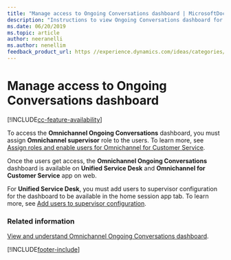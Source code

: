 ```yaml
---
title: "Manage access to Ongoing Conversations dashboard | MicrosoftDocs"
description: "Instructions to view Ongoing Conversations dashboard for Omnichannel for Customer Service app on web."
ms.date: 06/20/2019
ms.topic: article
author: neeranelli
ms.author: nenellim
feedback_product_url: https //experience.dynamics.com/ideas/categories/list/?category=a7f4a807-de3b-eb11-a813-000d3a579c38&forum=b68e50a6-88d9-e811-a96b-000d3a1be7ad
---
```

# Manage access to Ongoing Conversations dashboard

[!INCLUDE[cc-feature-availability](../../includes/cc-feature-availability.md)]


To access the **Omnichannel Ongoing Conversations** dashboard, you must assign **Omnichannel supervisor** role to the users. To learn more, see [Assign roles and enable users for Omnichannel for Customer Service](../implement/add-users-assign-roles.md).  

Once the users get access,  the **Omnichannel Ongoing Conversations** dashboard is available on **Unified Service Desk** and **Omnichannel for Customer Service** app on web. 

For **Unified Service Desk**, you must add users to supervisor configuration for the dashboard to be available in the home session app tab. To learn more, see [Add users to supervisor configuration](../implement/configure-intraday-dashboard-supervisor.md#add-users-to-supervisor-configuration).

### Related information

[View and understand Omnichannel Ongoing Conversations dashboard](../use/ongoing-conversations-dashboard.md).


[!INCLUDE[footer-include](../../includes/footer-banner.md)]
